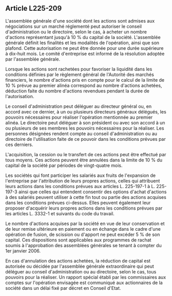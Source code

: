 Article L225-209
----
L'assemblée générale d'une société dont les actions sont admises aux
négociations sur un marché réglementé peut autoriser le conseil d'administration
ou le directoire, selon le cas, à acheter un nombre d'actions représentant
jusqu'à 10 % du capital de la société. L'assemblée générale définit les
finalités et les modalités de l'opération, ainsi que son plafond. Cette
autorisation ne peut être donnée pour une durée supérieure à dix-huit mois. Le
comité d'entreprise est informé de la résolution adoptée par l'assemblée
générale.

Lorsque les actions sont rachetées pour favoriser la liquidité dans les
conditions définies par le règlement général de l'Autorité des marchés
financiers, le nombre d'actions pris en compte pour le calcul de la limite de 10
% prévue au premier alinéa correspond au nombre d'actions achetées, déduction
faite du nombre d'actions revendues pendant la durée de l'autorisation.

Le conseil d'administration peut déléguer au directeur général ou, en accord
avec ce dernier, à un ou plusieurs directeurs généraux délégués, les pouvoirs
nécessaires pour réaliser l'opération mentionnée au premier alinéa. Le
directoire peut déléguer à son président ou avec son accord à un ou plusieurs de
ses membres les pouvoirs nécessaires pour la réaliser. Les personnes désignées
rendent compte au conseil d'administration ou au directoire de l'utilisation
faite de ce pouvoir dans les conditions prévues par ces derniers.

L'acquisition, la cession ou le transfert de ces actions peut être effectué par
tous moyens. Ces actions peuvent être annulées dans la limite de 10 % du capital
de la société par périodes de vingt-quatre mois.

Les sociétés qui font participer les salariés aux fruits de l'expansion de
l'entreprise par l'attribution de leurs propres actions, celles qui attribuent
leurs actions dans les conditions prévues aux articles L. 225-197-1 à L.
225-197-3 ainsi que celles qui entendent consentir des options d'achat d'actions
à des salariés peuvent utiliser à cette fin tout ou partie des actions acquises
dans les conditions prévues ci-dessus. Elles peuvent également leur proposer
d'acquérir leurs propres actions dans les conditions prévues par les articles L.
3332-1 et suivants du code du travail.

Le nombre d'actions acquises par la société en vue de leur conservation et de
leur remise ultérieure en paiement ou en échange dans le cadre d'une opération
de fusion, de scission ou d'apport ne peut excéder 5 % de son capital. Ces
dispositions sont applicables aux programmes de rachat soumis à l'approbation
des assemblées générales se tenant à compter du 1er janvier 2006.

En cas d'annulation des actions achetées, la réduction de capital est autorisée
ou décidée par l'assemblée générale extraordinaire qui peut déléguer au conseil
d'administration ou au directoire, selon le cas, tous pouvoirs pour la réaliser.
Un rapport spécial établi par les commissaires aux comptes sur l'opération
envisagée est communiqué aux actionnaires de la société dans un délai fixé par
décret en Conseil d'Etat.
